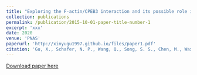 ```yaml
---
title: "Exploring the F-actin/CPEB3 interaction and its possible role in the molecular mechanism of long-term memory"
collection: publications
permalink: /publication/2015-10-01-paper-title-number-1
excerpt: 'xxx'
date: 2020
venue: 'PNAS'
paperurl: 'http://xinyugu1997.github.io/files/paper1.pdf'
citation: 'Gu, X., Schafer, N. P., Wang, Q., Song, S. S., Chen, M., Waxham, M. N., & Wolynes, P. G. (2020). Proceedings of the National Academy of Sciences, 117(36), 22128-22134.'
---
```

[Download paper here](http://xinyugu1997.github.io/files/paper1.pdf)




